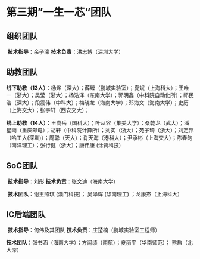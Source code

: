 # 第三期”一生一芯“团队

## 	**组织团队**

​			**技术指导**：余子濠  **技术负责**：洪志博（深圳大学）

## 	

## 	**助教团队**

​			**线下助教（13人）**：杨烨（深大）；薛臻（鹏城实验室）；夏斌（上海科大）；王唯一（浙大）；吴莹（浙大）；杨浩泽（东南大学）；郭明鑫（中科院自动化所）；祁民浩（深大）；段震伟（中科大）；梅晓龙（海南大学）；邓海文（海南大学）；史历（上海交大）；张宇轩（西安交大）；

​			**线上助教（14人）**：王嵩岳（国科大）；叶从容（集美大学）；桑乾龙（武大）；潘星雨（重庆邮电）；胡轩（中科院计算所）；刘实（浙大）；苑子琦（浙大）；刘定邦（哈工大(深圳)）；周聪（天大）；肖天海（港科大）；尹承彬（上海交大）；陈春韵（南洋理工）；张行健（浙大）；唐伟康 (涂鸦科技)

## 	

## 	SoC**团队**

​		    **技术指导**：刘彤   **技术负责**：张文迪（海南大学）

​			**技术团队**：谢王照琪 (澳门科技)； 吴泽辉 (华南理工) ；龙康杰（上海科大）

## 	

## 	IC后端团队

​			**技术指导**：何伟及其团队  **技术负责**：庄楚楠（鹏城实验室工程师）

​			**技术团队**：张书涵（海南大学）；方闻绩（南航）；夏丽平（华南师范）； 熊启（北大深）

